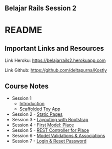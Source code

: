 ## Belajar Rails Session 2
# README

## Important Links and Resources
Link Heroku:
<https://belajarrails2.herokuapp.com>

Link Github:
<https://github.com/deltapurna/Kostly>

## Course Notes
- Session 1
  + [Introduction](https://speakerdeck.com/deltapurna/perkenalan-rails)
  + [Scaffolded Toy App](https://speakerdeck.com/deltapurna/perkenalan-rails-scaffolded-demo-app)
- Session 2 - [Static Pages](https://github.com/deltapurna/Kostly/blob/master/notes/session2.md)
- Session 3 - [Layouting with Bootstrap](https://github.com/deltapurna/Kostly/blob/master/notes/session3.md)
- Session 4 - [First Model: Place](https://github.com/deltapurna/Kostly/blob/master/notes/session4.md)
- Session 5 - [REST Controller for Place](https://github.com/deltapurna/Kostly/blob/master/notes/session5.md)
- Session 6 - [Model Validations & Associations](https://github.com/deltapurna/Kostly/blob/master/notes/session6.md)
- Session 7 - [Login & Reset Password](https://github.com/deltapurna/Kostly/blob/master/notes/session7.md)
